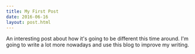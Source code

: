 ```yaml
---
title: My First Post
date: 2016-06-16
layout: post.html
---
```


An interesting post about how it's going to be different this time around. I'm going to write a lot more nowadays and use this blog to improve my writing.